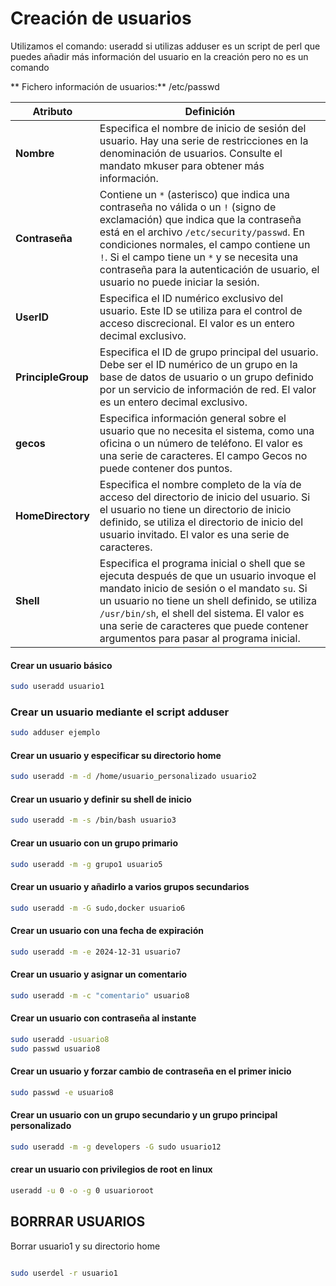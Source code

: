# Creación de usuarios

Utilizamos el comando: useradd
si utilizas adduser es un script de perl que puedes añadir más información del usuario en la creación pero no es un comando

** Fichero información de usuarios:** /etc/passwd

| Atributo         | Definición                                                                                                                                                                                                                                                                               |
|------------------|-------------------------------------------------------------------------------------------------------------------------------------------------------------------------------------------------------------------------------------------------------------------------------------------|
| **Nombre**       | Especifica el nombre de inicio de sesión del usuario. Hay una serie de restricciones en la denominación de usuarios. Consulte el mandato mkuser para obtener más información.                                                                     |
| **Contraseña**   | Contiene un `*` (asterisco) que indica una contraseña no válida o un `!` (signo de exclamación) que indica que la contraseña está en el archivo `/etc/security/passwd`. En condiciones normales, el campo contiene un `!`. Si el campo tiene un `*` y se necesita una contraseña para la autenticación de usuario, el usuario no puede iniciar la sesión. |
| **UserID**       | Especifica el ID numérico exclusivo del usuario. Este ID se utiliza para el control de acceso discrecional. El valor es un entero decimal exclusivo.                                                                                              |
| **PrincipleGroup** | Especifica el ID de grupo principal del usuario. Debe ser el ID numérico de un grupo en la base de datos de usuario o un grupo definido por un servicio de información de red. El valor es un entero decimal exclusivo.                         |
| **gecos**        | Especifica información general sobre el usuario que no necesita el sistema, como una oficina o un número de teléfono. El valor es una serie de caracteres. El campo Gecos no puede contener dos puntos.                                           |
| **HomeDirectory** | Especifica el nombre completo de la vía de acceso del directorio de inicio del usuario. Si el usuario no tiene un directorio de inicio definido, se utiliza el directorio de inicio del usuario invitado. El valor es una serie de caracteres.  |
| **Shell**        | Especifica el programa inicial o shell que se ejecuta después de que un usuario invoque el mandato inicio de sesión o el mandato `su`. Si un usuario no tiene un shell definido, se utiliza `/usr/bin/sh`, el shell del sistema. El valor es una serie de caracteres que puede contener argumentos para pasar al programa inicial. |


#### Crear un usuario básico
``` bash
sudo useradd usuario1
```

### Crear un usuario mediante el script adduser
```bash
sudo adduser ejemplo
```

#### Crear un usuario y especificar su directorio home
 ``` bash
sudo useradd -m -d /home/usuario_personalizado usuario2
```  
#### Crear un usuario y definir su shell de inicio
``` bash
sudo useradd -m -s /bin/bash usuario3
```
#### Crear un usuario con un grupo primario
``` bash
sudo useradd -m -g grupo1 usuario5
```
#### Crear un usuario y añadirlo a varios grupos secundarios
```bash
sudo useradd -m -G sudo,docker usuario6
```
#### Crear un usuario con una fecha de expiración
``` bash
sudo useradd -m -e 2024-12-31 usuario7
```
#### Crear un usuario y asignar un comentario
``` bash
sudo useradd -m -c "comentario" usuario8
```
#### Crear un usuario con contraseña al instante
``` bash
sudo useradd -usuario8
sudo passwd usuario8

```
#### Crear un usuario y forzar cambio de contraseña en el primer inicio
``` bash
sudo passwd -e usuario8
```

#### Crear un usuario con un grupo secundario y un grupo principal personalizado
``` bash
sudo useradd -m -g developers -G sudo usuario12
```

#### crear un usuario con privilegios de root en linux
```bash
useradd -u 0 -o -g 0 usuarioroot
```

## BORRRAR USUARIOS


Borrar usuario1 y su directorio home
```bash

sudo userdel -r usuario1
```
